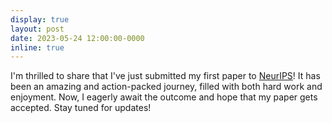```yaml
---
display: true
layout: post
date: 2023-05-24 12:00:00-0000
inline: true
---
```


I'm thrilled to share that I've just submitted my first paper to [NeurIPS](https://neurips.cc/)! It has been an amazing
and action-packed journey, filled with both hard work and enjoyment. Now, I eagerly await the outcome and hope that my 
paper gets accepted. Stay tuned for updates!